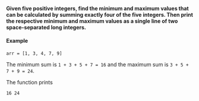 #### Given five positive integers, find the minimum and maximum values that can be calculated by summing exactly four of the five integers. Then print the respective minimum and maximum values as a single line of two space-separated long integers.


#### Example

`arr = [1, 3, 4, 7, 9]`

The minimum sum is `1 + 3 + 5 + 7 = 16` and the maximum sum is  `3 + 5 + 7 + 9 = 24`. 

The function prints

`16 24`


